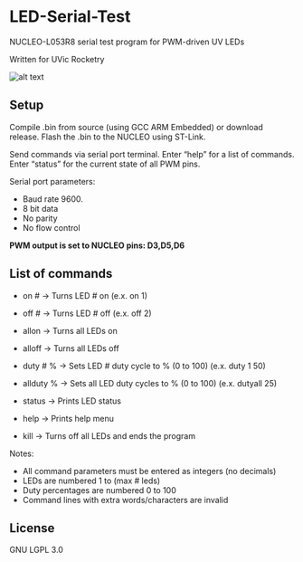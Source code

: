 # LED-Serial-Test #
NUCLEO-L053R8 serial test program for PWM-driven UV LEDs

Written for UVic Rocketry

![alt text](http://i.imgur.com/GBirNXG.jpg)

## Setup ##

Compile .bin from source (using GCC ARM Embedded) or download release. Flash the .bin to the NUCLEO using ST-Link.

Send commands via serial port terminal. Enter “help” for a list of commands. Enter “status” for the current state of all PWM pins.

Serial port parameters: 
- Baud rate 9600.
- 8 bit data
- No parity
- No flow control

__PWM output is set to NUCLEO pins: D3,D5,D6__

## List of commands ##

- on # -> Turns LED # on (e.x. on 1)
- off # -> Turns LED # off (e.x. off 2)
- allon -> Turns all LEDs on
- alloff -> Turns all LEDs off

- duty # % -> Sets LED # duty cycle to % (0 to 100) (e.x. duty 1 50)
- allduty % -> Sets all LED duty cycles to % (0 to 100) (e.x. dutyall 25)

- status -> Prints LED status
- help -> Prints help menu

- kill -> Turns off all LEDs and ends the program

Notes:
- All command parameters must be entered as integers (no decimals)
- LEDs are numbered 1 to (max # leds) 
- Duty percentages are numbered 0 to 100 
- Command lines with extra words/characters are invalid

## License ##

GNU LGPL 3.0
